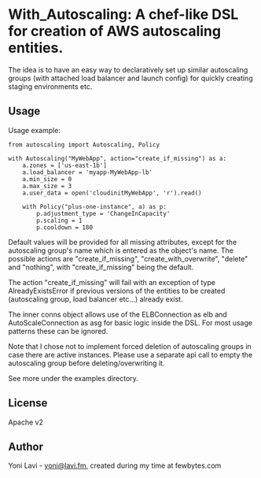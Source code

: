 # With_Autoscaling: A chef-like DSL for creation of AWS autoscaling entities.

The idea is to have an easy way to declaratively set up similar autoscaling groups
(with attached load balancer and launch config) for quickly creating staging environments etc.

## Usage

Usage example:

    from autoscaling import Autoscaling, Policy

    with Autoscaling("MyWebApp", action="create_if_missing") as a:
        a.zones = ['us-east-1b']
        a.load_balancer = 'myapp-MyWebApp-lb'
        a.min_size = 0
        a.max_size = 3
        a.user_data = open('cloudinitMyWebApp', 'r').read()

        with Policy("plus-one-instance", a) as p:
            p.adjustment_type = 'ChangeInCapacity'
            p.scaling = 1
            p.cooldown = 180

Default values will be provided for all missing attributes, except for the
autoscaling group's name which is entered as the object's name.
The possible actions are "create_if_missing", "create_with_overwrite",
"delete" and "nothing", with "create_if_missing" being the default.

The action "create_if_missing" will fail with an exception of type
AlreadyExistsError if previous versions of the entities to
be created (autoscaling group, load balancer etc...) already exist.

The inner conns object allows use of the ELBConnection as elb and
AutoScaleConnection as asg for basic logic inside
the DSL. For most usage patterns these can be ignored.

Note that I chose not to implement forced deletion of autoscaling
groups in case there are active instances. Please use a separate api call
to empty the autoscaling group before deleting/overwriting it.

See more under the examples directory.

## License

Apache v2

## Author

Yoni Lavi - yoni@lavi.fm, created during my time at fewbytes.com
